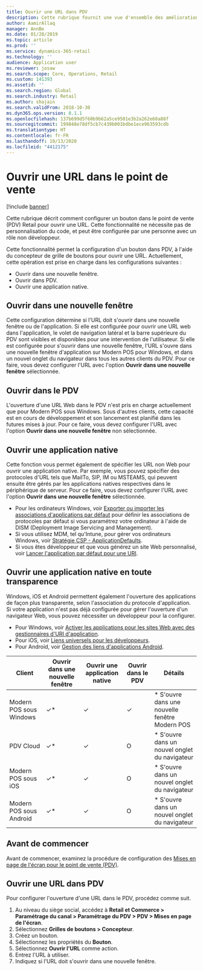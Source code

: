 ```yaml
---
title: Ouvrir une URL dans PDV
description: Cette rubrique fournit une vue d'ensemble des améliorations apportées à la fonctionnalité de recherche de produits et de clients dans Dynamics 365 Commerce.
author: AamirAllaq
manager: AnnBe
ms.date: 01/28/2019
ms.topic: article
ms.prod: ''
ms.service: dynamics-365-retail
ms.technology: ''
audience: Application user
ms.reviewer: josaw
ms.search.scope: Core, Operations, Retail
ms.custom: 141393
ms.assetid: ''
ms.search.region: Global
ms.search.industry: Retail
ms.author: shajain
ms.search.validFrom: 2018-10-30
ms.dyn365.ops.version: 8.1.1
ms.openlocfilehash: 137b699d5f60b9b62a5ce9501e3b2a262e60a88f
ms.sourcegitcommit: 199848e78df5cb7c439b001bdbe1ece963593cdb
ms.translationtype: HT
ms.contentlocale: fr-FR
ms.lasthandoff: 10/13/2020
ms.locfileid: "4412175"
---
```

# <a name="open-url-in-pos"></a>Ouvrir une URL dans le point de vente

[!include [banner](includes/banner.md)]

Cette rubrique décrit comment configurer un bouton dans le point de vente (PDV) Retail pour ouvrir une URL. Cette fonctionnalité ne nécessite pas de personnalisation du code, et peut être configurée par une personne avec un rôle non développeur. 

Cette fonctionnalité permet la configuration d'un bouton dans PDV, à l'aide du concepteur de grille de boutons pour ouvrir une URL. Actuellement, cette opération est prise en charge dans les configurations suivantes :

- Ouvrir dans une nouvelle fenêtre.
- Ouvrir dans PDV.
- Ouvrir une application native.

## <a name="open-in-new-window"></a>Ouvrir dans une nouvelle fenêtre

Cette configuration détermine si l'URL doit s'ouvrir dans une nouvelle fenêtre ou de l'application. Si elle est configurée pour ouvrir une URL web dans l'application, le volet de navigation latéral et la barre supérieure du PDV sont visibles et disponibles pour une intervention de l'utilisateur. Si elle est configurée pour s'ouvrir dans une nouvelle fenêtre, l'URL s'ouvre dans une nouvelle fenêtre d'application sur Modern POS pour Windows, et dans un nouvel onglet du navigateur dans tous les autres clients du PDV. Pour ce faire, vous devez configurer l'URL avec l'option **Ouvrir dans une nouvelle fenêtre** sélectionnée.

## <a name="open-within-pos"></a>Ouvrir dans le PDV

L'ouverture d'une URL Web dans le PDV n'est pris en charge actuellement que pour Modern POS sous Windows. Sous d'autres clients, cette capacité est en cours de développement et son lancement est planifié dans les futures mises à jour. Pour ce faire, vous devez configurer l'URL avec l'option **Ouvrir dans une nouvelle fenêtre** non sélectionnée.

## <a name="open-a-native-app"></a>Ouvrir une application native

Cette fonction vous permet également de spécifier les URL non Web pour ouvrir une application native. Par exemple, vous pouvez spécifier des protocoles d'URL tels que MailTo, SIP, IM ou MSTEAMS, qui peuvent ensuite être gérés par les applications natives respectives dans le périphérique de serveur. Pour ce faire, vous devez configurer l'URL avec l'option **Ouvrir dans une nouvelle fenêtre** sélectionnée.

- Pour les ordinateurs Windows, voir [Exporter ou importer les associations d'applications par défaut](https://docs.microsoft.com/windows-hardware/manufacture/desktop/export-or-import-default-application-associations) pour définir les associations de protocoles par défaut si vous paramétrez votre ordinateur à l'aide de DISM (Deployment Image Servicing and Management).
- Si vous utilisez MDM, tel qu'Intune, pour gérer vos ordinateurs Windows, voir [Stratégie CSP - ApplicationDefaults](https://docs.microsoft.com/windows/client-management/mdm/policy-csp-applicationdefaults).
- Si vous êtes développeur et que vous générez un site Web personnalisé, voir [Lancer l'application par défaut pour une URI](https://docs.microsoft.com/windows/uwp/launch-resume/launch-default-app).

## <a name="open-a-native-app-seamlessly"></a>Ouvrir une application native en toute transparence

Windows, iOS et Android permettent également l'ouverture des applications de façon plus transparente, selon l'association du protocole d'application. Si votre application n'est pas déjà configurée pour gérer l'ouverture d'un navigateur Web, vous pouvez nécessiter un développeur pour la configurer.

- Pour Windows, voir [Activer les applications pour les sites Web avec des gestionnaires d'URI d'application](https://docs.microsoft.com/windows/uwp/launch-resume/web-to-app-linking).
- Pour iOS, voir [Liens universels pour les développeurs](https://developer.apple.com/ios/universal-links/).
- Pour Android, voir [Gestion des liens d'applications Android](https://developer.android.com/training/app-links/).

| Client                | Ouvrir dans une nouvelle fenêtre | Ouvrir une application native | Ouvrir dans le PDV | Détails                           |
|-----------------------|--------------------|-----------------|-----------------|-----------------------------------|
| Modern POS sous Windows | ✓\*                | ✓               | ✓              | \* S'ouvre dans une nouvelle fenêtre Modern POS |
| PDV Cloud             | ✓\*                | ✓               | O              | \* S'ouvre dans un nouvel onglet du navigateur        |
| Modern POS sous iOS     | ✓\*                | ✓               | O              | \* S'ouvre dans un nouvel onglet du navigateur        |
| Modern POS sous Android | ✓\*                | ✓               | O              | \* S'ouvre dans un nouvel onglet du navigateur        |

## <a name="before-you-begin"></a>Avant de commencer

Avant de commencer, examinez la procédure de configuration des [Mises en page de l'écran pour le point de vente (PDV)](pos-screen-layouts.md).

## <a name="open-url-in-pos"></a>Ouvrir une URL dans PDV

Pour configurer l'ouverture d'une URL dans le PDV, procédez comme suit.

1. Au niveau du siège social, accédez à **Retail et Commerce \> Paramétrage du canal \> Paramétrage du PDV \> PDV \> Mises en page de l'écran**.
2. Sélectionnez **Grilles de boutons \> Concepteur**.
3. Créez un bouton.
4. Sélectionnez les propriétés du **Bouton**.
5. Sélectionnez **Ouvrir l'URL** comme action.
6. Entrez l'URL à utiliser.
7. Indiquez si l'URL doit s'ouvrir dans une nouvelle fenêtre.
